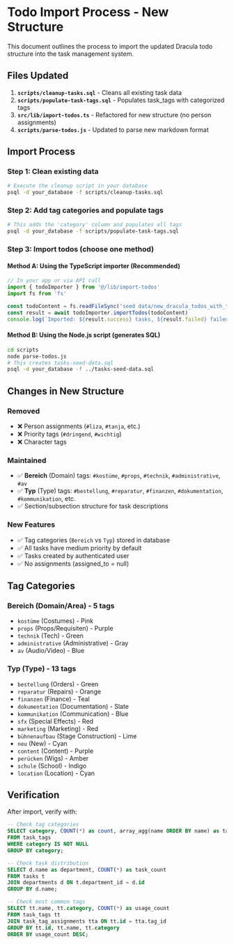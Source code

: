 # Todo Import Process - New Structure

This document outlines the process to import the updated Dracula todo structure into the task management system.

## Files Updated

1. **`scripts/cleanup-tasks.sql`** - Cleans all existing task data
2. **`scripts/populate-task-tags.sql`** - Populates task_tags with categorized tags
3. **`src/lib/import-todos.ts`** - Refactored for new structure (no person assignments)
4. **`scripts/parse-todos.js`** - Updated to parse new markdown format

## Import Process

### Step 1: Clean existing data
```bash
# Execute the cleanup script in your database
psql -d your_database -f scripts/cleanup-tasks.sql
```

### Step 2: Add tag categories and populate tags
```bash
# This adds the 'category' column and populates all tags
psql -d your_database -f scripts/populate-task-tags.sql
```

### Step 3: Import todos (choose one method)

#### Method A: Using the TypeScript importer (Recommended)
```typescript
// In your app or via API call
import { todoImporter } from '@/lib/import-todos'
import fs from 'fs'

const todoContent = fs.readFileSync('seed data/new_dracula_todos_with_tags.md', 'utf-8')
const result = await todoImporter.importTodos(todoContent)
console.log(`Imported: ${result.success} tasks, ${result.failed} failed`)
```

#### Method B: Using the Node.js script (generates SQL)
```bash
cd scripts
node parse-todos.js
# This creates tasks-seed-data.sql
psql -d your_database -f ../tasks-seed-data.sql
```

## Changes in New Structure

### Removed
- ❌ Person assignments (`#liza`, `#tanja`, etc.)
- ❌ Priority tags (`#dringend`, `#wichtig`)
- ❌ Character tags

### Maintained
- ✅ **Bereich** (Domain) tags: `#kostüme`, `#props`, `#technik`, `#administrative`, `#av`
- ✅ **Typ** (Type) tags: `#bestellung`, `#reparatur`, `#finanzen`, `#dokumentation`, `#kommunikation`, etc.
- ✅ Section/subsection structure for task descriptions

### New Features
- ✅ Tag categories (`Bereich` vs `Typ`) stored in database
- ✅ All tasks have medium priority by default
- ✅ Tasks created by authenticated user
- ✅ No assignments (assigned_to = null)

## Tag Categories

### **Bereich** (Domain/Area) - 5 tags
- `kostüme` (Costumes) - Pink
- `props` (Props/Requisiten) - Purple
- `technik` (Tech) - Green
- `administrative` (Administrative) - Gray
- `av` (Audio/Video) - Blue

### **Typ** (Type) - 13 tags
- `bestellung` (Orders) - Green
- `reparatur` (Repairs) - Orange
- `finanzen` (Finance) - Teal
- `dokumentation` (Documentation) - Slate
- `kommunikation` (Communication) - Blue
- `sfx` (Special Effects) - Red
- `marketing` (Marketing) - Red
- `bühnenaufbau` (Stage Construction) - Lime
- `neu` (New) - Cyan
- `content` (Content) - Purple
- `perücken` (Wigs) - Amber
- `schule` (School) - Indigo
- `location` (Location) - Cyan

## Verification

After import, verify with:
```sql
-- Check tag categories
SELECT category, COUNT(*) as count, array_agg(name ORDER BY name) as tags
FROM task_tags
WHERE category IS NOT NULL
GROUP BY category;

-- Check task distribution
SELECT d.name as department, COUNT(*) as task_count
FROM tasks t
JOIN departments d ON t.department_id = d.id
GROUP BY d.name;

-- Check most common tags
SELECT tt.name, tt.category, COUNT(*) as usage_count
FROM task_tags tt
JOIN task_tag_assignments tta ON tt.id = tta.tag_id
GROUP BY tt.id, tt.name, tt.category
ORDER BY usage_count DESC;
```